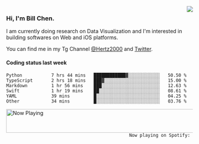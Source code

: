 <img  align="right" src="https://github-readme-stats.vercel.app/api?username=BillChen2k&show_icons=false&count_private=true&hide_title=true">

### Hi, I'm Bill Chen.

I am currently doing research on Data Visualization and I'm interested in building softwares on Web and iOS platforms.

You can find me in my Tg Channel [@Hertz2000](https://t.me/Hertz2000) and [Twitter](https://twitter.com/billchen2k).

#### Coding status last week

<!--START_SECTION:waka-->

```text
Python           7 hrs 44 mins   ████████████▓░░░░░░░░░░░░   50.50 %
TypeScript       2 hrs 18 mins   ███▓░░░░░░░░░░░░░░░░░░░░░   15.00 %
Markdown         1 hr 56 mins    ███░░░░░░░░░░░░░░░░░░░░░░   12.63 %
Swift            1 hr 19 mins    ██░░░░░░░░░░░░░░░░░░░░░░░   08.61 %
YAML             39 mins         █░░░░░░░░░░░░░░░░░░░░░░░░   04.25 %
Other            34 mins         █░░░░░░░░░░░░░░░░░░░░░░░░   03.76 %
```

<!--END_SECTION:waka-->


<div>
<a href="https://spotify-now-playing.billchen2k.vercel.app/now-playing?open">
   <img align="right" src="https://spotify-now-playing.billchen2k.vercel.app/now-playing" width="540" height="64" alt="Now Playing">
</a>
</div>

<div>
<p align="right"><code>Now playing on Spotify: </code></p>
</div>

<!--
**BillChen2K/BillChen2K** is a ✨ _special_ ✨ repository because its `README.md` (this file) appears on your GitHub profile.

Here are some ideas to get you started:

- 🔭 I’m currently working on ...
- 🌱 I’m currently learning ...
- 👯 I’m looking to collaborate on ...
- 🤔 I’m looking for help with ...
- 💬 Ask me about ...
- 📫 How to reach me: ...
- 😄 Pronouns: ...
- ⚡ Fun fact: ...
-->
